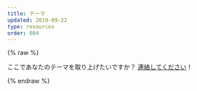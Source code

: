 ```yaml
---
title: テーマ
updated: 2019-09-22
type: resources
order: 804
---
```

{% raw %}
<div id="themes">
  <section v-for="partner in partners" :key="partner.name" class="partner-wrapper">
    <partner-component :partner="partner"></partner-component>
  </section>

  <p>
    ここであなたのテーマを取り上げたいですか？
    <a href="mailto:evan@vuejs.org?subject=Theme+affiliation">連絡してください</a>！
  </p>
</div>

<script type="text/template" id="partnerTemplate">
  <div>
    <h2 :id="partner.name">{{partner.name}}</h2>
    <blockquote class="theme-partner-description" v-html="partnerDescription"></blockquote>
    <div class="themes-grid">
      <div v-for="product in partner.products" :key="product.name" class="item-preview">
        <a class="item-preview-img" :href="product.url" rel="nofollow">
          <img :src="product.image" :alt="`${product.name} - ${product.description}`" loading="lazy">
        </a>
        <div class="item-preview-name-container">
          <h3 class="item-preview-name" :class="{'free': product.price === 0}">
            {{product.name}}
          </h3>
          <b v-if="product.price" class="item-preview-price">{{product.price}}$</b>
        </div>
        <div class="item-preview-description">{{product.description}}</div>
      </div>
      <div class="see-more-container">
        <a :href="partner.seeMoreUrl" class="button white see-more-link">{{partner.name}} のテーマをもっと見る</a>
      </div>
    </div>
  </div>
</script>

<script>
var mdConverter = new showdown.Converter()

Vue.component('partner-component', {
  template: document.getElementById('partnerTemplate').innerHTML,
  props: {
    partner: {
      type: Object,
      required: true
    }
  },
  computed: {
    partnerDescription: function () {
      return mdConverter.makeHtml(this.partner.description)
    }
  }
})

const app = new Vue({
  el: '#themes',
  data: function () {
    return {
      partners: themeData
    }
  }
})
</script>
{% endraw %}
